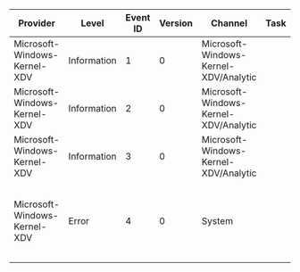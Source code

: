 Provider                      |  Level        |  Event ID  |  Version  |  Channel                                |  Task  |  Opcode  |  Keyword  |  Message
------------------------------|---------------|------------|-----------|-----------------------------------------|--------|----------|-----------|--------------------------------------------------------------------------
Microsoft-Windows-Kernel-XDV  |  Information  |  1         |  0        |  Microsoft-Windows-Kernel-XDV/Analytic  |        |  Start   |           |
Microsoft-Windows-Kernel-XDV  |  Information  |  2         |  0        |  Microsoft-Windows-Kernel-XDV/Analytic  |        |  Stop    |           |
Microsoft-Windows-Kernel-XDV  |  Information  |  3         |  0        |  Microsoft-Windows-Kernel-XDV/Analytic  |        |  Start   |           |  Driver Event: entry function/DDI calls
Microsoft-Windows-Kernel-XDV  |  Error        |  4         |  0        |  System                                 |        |  Start   |           |  BugCheck Event: A driver rule violation has been detected by VerifierExt